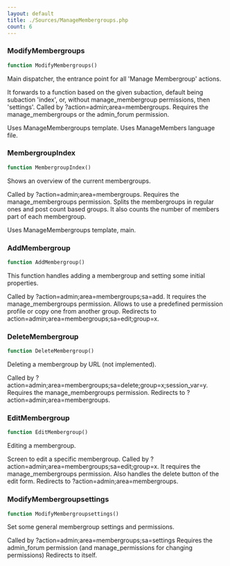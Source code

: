 ```yaml
---
layout: default
title: ./Sources/ManageMembergroups.php
count: 6
---
```


### ModifyMembergroups

```php
function ModifyMembergroups()
```
Main dispatcher, the entrance point for all 'Manage Membergroup' actions.

It forwards to a function based on the given subaction, default being subaction 'index', or, without manage_membergroup
permissions, then 'settings'.
Called by ?action=admin;area=membergroups.
Requires the manage_membergroups or the admin_forum permission.

Uses ManageMembergroups template.
Uses ManageMembers language file.

### MembergroupIndex

```php
function MembergroupIndex()
```
Shows an overview of the current membergroups.

Called by ?action=admin;area=membergroups.
Requires the manage_membergroups permission.
Splits the membergroups in regular ones and post count based groups.
It also counts the number of members part of each membergroup.

Uses ManageMembergroups template, main.

### AddMembergroup

```php
function AddMembergroup()
```
This function handles adding a membergroup and setting some initial properties.

Called by ?action=admin;area=membergroups;sa=add.
It requires the manage_membergroups permission.
Allows to use a predefined permission profile or copy one from another group.
Redirects to action=admin;area=membergroups;sa=edit;group=x.

### DeleteMembergroup

```php
function DeleteMembergroup()
```
Deleting a membergroup by URL (not implemented).

Called by ?action=admin;area=membergroups;sa=delete;group=x;session_var=y.
Requires the manage_membergroups permission.
Redirects to ?action=admin;area=membergroups.

### EditMembergroup

```php
function EditMembergroup()
```
Editing a membergroup.

Screen to edit a specific membergroup.
Called by ?action=admin;area=membergroups;sa=edit;group=x.
It requires the manage_membergroups permission.
Also handles the delete button of the edit form.
Redirects to ?action=admin;area=membergroups.

### ModifyMembergroupsettings

```php
function ModifyMembergroupsettings()
```
Set some general membergroup settings and permissions.

Called by ?action=admin;area=membergroups;sa=settings
Requires the admin_forum permission (and manage_permissions for changing permissions)
Redirects to itself.

